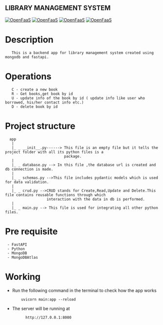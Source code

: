 ## LIBRARY MANAGEMENT SYSTEM

[![OpenFaaS](https://img.shields.io/badge/Database-Mongodb-darkblue.svg)](https://www.openfaas.com)
[![OpenFaaS](https://img.shields.io/badge/API-FastAPI-darkgreen.svg)](https://www.openfaas.com)
[![OpenFaaS](https://img.shields.io/badge/Language-Python-purple.svg)](https://www.openfaas.com)
[![OpenFaaS](https://img.shields.io/badge/Cloud-MongodbAtlas-brown.svg)](https://www.openfaas.com)


# Description
       This is a backend app for library management system created using mongodb and fastapi.
       
# Operations
       C - create a new book
       R - Get books,get book by id
       U - update info of the book by id ( update info like user who borrowed, his/her contact info etc.)
       D - delete book by id
 # Project structure
      app 
       |
       |_ _ __init__.py------> This file is an empty file but it tells the project folder with all its python files is a 
                               package.
       |
       |_ _ database.py --> In this file ,the database url is created and db connection is made.
       |
       |_ _ schemas.py -->This file includes pydantic models which is used for data validation.
       |
       |_ _ crud.py -->CRUD stands for Create,Read,Update and Delete.This file contains reusable functions through which 
                       interaction with the data in db is performed.
       |
       |_ _ main.py --> This file is used for integrating all other python files.
       
       
   # Pre requisite
     - FastAPI
     - Python
     - MongoDB
     - MongoDBAtlas
     
   # Working
   
   - Run the following command in the terminal to check how the app works

      ```
          uvicorn main:app --reload
      ```
   - The server will be running at
 
      ```
            http://127.0.0.1:8000
      ```
       
   
       


